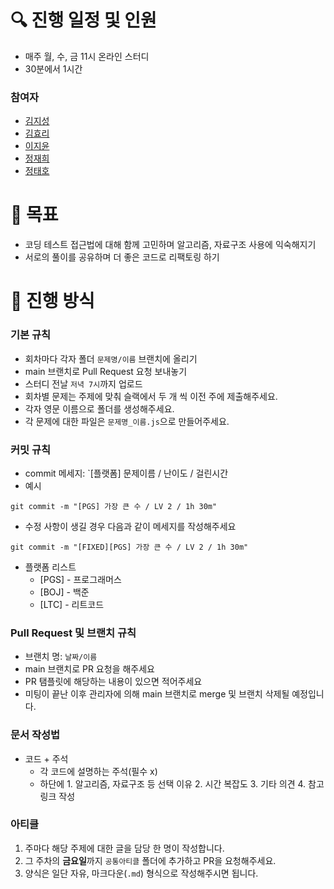# 🔍 진행 일정 및 인원

- 매주 월, 수, 금 11시 온라인 스터디
- 30분에서 1시간

### 참여자

- [김지성](https://github.com/jisung24)
- [김효리](https://github.com/hyoribogo)
- [이지윤](https://github.com/JIY00N2)
- [정재희](https://github.com/oaoong)
- [정태호](https://github.com/Jeong-Taeho)

# 🙏 목표

- 코딩 테스트 접근법에 대해 함께 고민하며 알고리즘, 자료구조 사용에 익숙해지기
- 서로의 풀이를 공유하며 더 좋은 코드로 리팩토링 하기

# 📌 진행 방식

### 기본 규칙

- 회차마다 각자 폴더 `문제명/이름` 브랜치에 올리기
- main 브랜치로 Pull Request 요청 보내놓기
- 스터디 전날 `저녁 7시`까지 업로드
- 회차별 문제는 주제에 맞춰 슬랙에서 두 개 씩 이전 주에 제출해주세요.
- 각자 영문 이름으로 폴더를 생성해주세요.
- 각 문제에 대한 파일은 `문제명_이름.js`으로 만들어주세요.

### 커밋 규칙

- commit 메세지: `[플랫폼] 문제이름 / 난이도 / 걸린시간
- 예시

```
git commit -m "[PGS] 가장 큰 수 / LV 2 / 1h 30m"
```

- 수정 사항이 생길 경우 다음과 같이 메세지를 작성해주세요

```
git commit -m "[FIXED][PGS] 가장 큰 수 / LV 2 / 1h 30m"
```

- 플랫폼 리스트
  - [PGS] - 프로그래머스
  - [BOJ] - 백준
  - [LTC] - 리트코드

### Pull Request 및 브랜치 규칙

- 브랜치 명: `날짜/이름`
- main 브랜치로 PR 요청을 해주세요
- PR 탬플릿에 해당하는 내용이 있으면 적어주세요
- 미팅이 끝난 이후 관리자에 의해 main 브랜치로 merge 및 브랜치 삭제될 예정입니다.

### 문서 작성법

- 코드 + 주석
  - 각 코드에 설명하는 주석(필수 x)
  - 하단에 1. 알고리즘, 자료구조 등 선택 이유 2. 시간 복잡도 3. 기타 의견 4. 참고 링크 작성

### 아티클

1. 주마다 해당 주제에 대한 글을 담당 한 명이 작성합니다.
2. 그 주차의 **금요일**까지 `공통아티클` 폴더에 추가하고 PR을 요청해주세요.
3. 양식은 일단 자유, 마크다운(`.md`) 형식으로 작성해주시면 됩니다.

